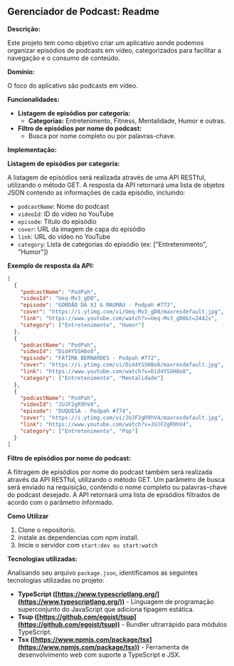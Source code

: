 ## Gerenciador de Podcast: Readme

**Descrição:**

Este projeto tem como objetivo criar um aplicativo aonde podemos organizar episódios de podcasts em vídeo, categorizados para facilitar a navegação e o consumo de conteúdo.

**Domínio:**

O foco do aplicativo são podcasts em vídeo.

**Funcionalidades:**

* **Listagem de episódios por categoria:**
    * **Categorias:** Entretenimento, Fitness, Mentalidade, Humor e outras.
* **Filtro de episódios por nome do podcast:**
    * Busca por nome completo ou por palavras-chave.

**Implementação:**

**Listagem de episódios por categoria:**

A listagem de episódios será realizada através de uma API RESTful, utilizando o método GET. A resposta da API retornará uma lista de objetos JSON contendo as informações de cada episódio, incluindo:

* `podcastName`: Nome do podcast
* `videoId`: ID do vídeo no YouTube
* `episode`: Título do episódio
* `cover`: URL da imagem de capa do episódio
* `link`: URL do vídeo no YouTube
* `category`: Lista de categorias do episódio (ex: ["Entretenimento", "Humor"])

**Exemplo de resposta da API:**

```json
[
  {
    "podcastName": "PodPah",
    "videoId": "Ueq-Mv3_gD0",
    "episode": "GORDÃO DA XJ & MAUMAU - Podpah #773",
    "cover": "https://i.ytimg.com/vi/Ueq-Mv3_gD0/maxresdefault.jpg",
    "link": "https://www.youtube.com/watch?v=Ueq-Mv3_gD0&t=2442s",
    "category": ["Entretenimento", "Humor"]
  },
  {
    "podcastName": "PodPah",
    "videoId": "Did4YSSH8o8",
    "episode": "FÁTIMA BERNARDES - Podpah #772",
    "cover": "https://i.ytimg.com/vi/Did4YSSH8o8/maxresdefault.jpg",
    "link": "https://www.youtube.com/watch?v=Did4YSSH8o8",
    "category": ["Entretenimento", "Mentalidade"]
  },
  {
    "podcastName": "PodPah",
    "videoId": "JUJF2gR9hV4",
    "episode": "DUQUESA - Podpah #774",
    "cover": "https://i.ytimg.com/vi/JUJF2gR9hV4/maxresdefault.jpg",
    "link": "https://www.youtube.com/watch?v=JUJF2gR9hV4",
    "category": ["Entretenimento", "Pop"]
  }
]
```

**Filtro de episódios por nome do podcast:**

A filtragem de episódios por nome do podcast também será realizada através da API RESTful, utilizando o método GET. Um parâmetro de busca será enviado na requisição, contendo o nome completo ou palavras-chave do podcast desejado. A API retornará uma lista de episódios filtrados de acordo com o parâmetro informado.


**Como Utilizar**
1. Clone o repositorio.
2. instale as dependencias com npm install.
3. Inicie o servidor com `start:dev ou start:watch`

**Tecnologias utilizadas:**

Analisando seu arquivo `package.json`, identificamos as seguintes tecnologias utilizadas no projeto:

* **TypeScript ([https://www.typescriptlang.org/](https://www.typescriptlang.org/))** - Linguagem de programação superconjunto do JavaScript que adiciona tipagem estática.
* **Tsup ([https://github.com/egoist/tsup](https://github.com/egoist/tsup))** - Bundler ultrarrápido para módulos TypeScript.
* **Tsx ([https://www.npmjs.com/package/tsx](https://www.npmjs.com/package/tsx))** - Ferramenta de desenvolvimento web com suporte a TypeScript e JSX.
